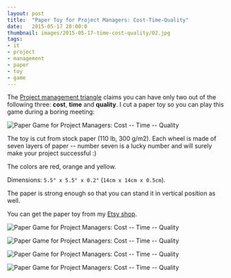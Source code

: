 ```yaml
---
layout: post
title:  "Paper Toy for Project Managers: Cost-Time-Quality"
date:   2015-05-17 20:00:0
thumbnail: images/2015-05-17-time-cost-quality/02.jpg
tags:
- it
- project
- management
- paper
- toy
- game
---
```


The [Project management triangle](http://en.wikipedia.org/wiki/Project_management_triangle) claims you can have only two out of the following three: __cost__, __time__ and __quality__. I cut a paper toy so you can play this game during a boring meeting:

![Paper Game for Project Managers: Cost -- Time -- Quality]({{site.baseurl}}/images/2015-05-17-time-cost-quality/01.gif "Paper Game for Project Managers: Cost -- Time -- Quality")

The toy is cut from stock paper (110 lb, 300 g/m2). Each wheel is made of seven layers of paper -- number seven is a lucky number and will surely make your project successful :)

The colors are red, orange and yellow.

Dimensions: `5.5" x 5.5" x 0.2"` (`14cm x 14cm x 0.5cm`).

The paper is strong enough so that you can stand it in vertical position as well.

You can get the paper toy from my [Etsy shop](https://www.etsy.com/listing/233718053/paper-toy-for-project-managers-cost-time?ref=shop_home_active_1).

![Paper Game for Project Managers: Cost -- Time -- Quality]({{site.baseurl}}/images/2015-05-17-time-cost-quality/02.jpg "Paper Game for Project Managers: Cost -- Time -- Quality")

![Paper Game for Project Managers: Cost -- Time -- Quality]({{site.baseurl}}/images/2015-05-17-time-cost-quality/03.jpg "Paper Game for Project Managers: Cost -- Time -- Quality")

![Paper Game for Project Managers: Cost -- Time -- Quality]({{site.baseurl}}/images/2015-05-17-time-cost-quality/04.jpg "Paper Game for Project Managers: Cost -- Time -- Quality")

![Paper Game for Project Managers: Cost -- Time -- Quality]({{site.baseurl}}/images/2015-05-17-time-cost-quality/05.jpg "Paper Game for Project Managers: Cost -- Time -- Quality")
